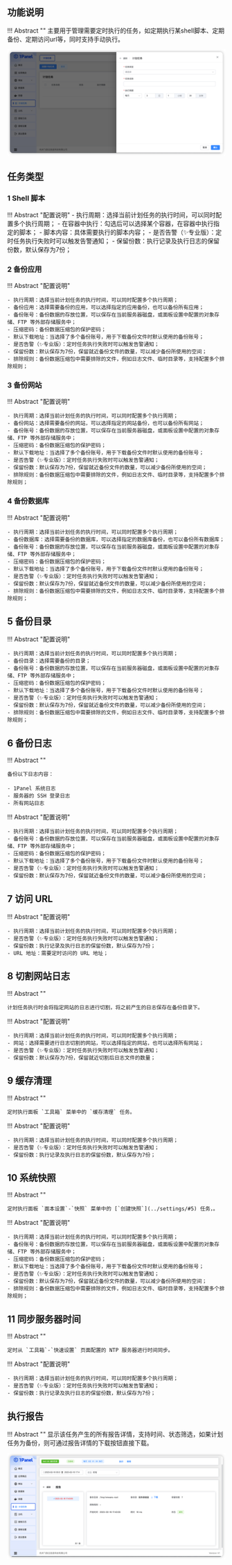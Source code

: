 ## 功能说明

!!! Abstract ""
    主要用于管理需要定时执行的任务，如定期执行某shell脚本、定期备份、定期访问url等，同时支持手动执行。

![img.png](../img/cronjobs/cronjob_create.png)

## 任务类型

### 1 Shell 脚本

!!! Abstract "配置说明"
    - 执行周期：选择当前计划任务的执行时间，可以同时配置多个执行周期；
    - 在容器中执行：勾选后可以选择某个容器，在容器中执行指定的脚本；
    - 脚本内容：具体需要执行的脚本内容；
    - 是否告警（✨专业版）：定时任务执行失败时可以触发告警通知；
    - 保留份数：执行记录及执行日志的保留份数，默认保存为7份；

### 2 备份应用

!!! Abstract "配置说明"

    - 执行周期：选择当前计划任务的执行时间，可以同时配置多个执行周期；
    - 备份应用：选择需要备份的应用，可以选择指定的应用备份，也可以备份所有应用；
    - 备份账号：备份数据的存放位置，可以保存在当前服务器磁盘，或面板设置中配置的对象存储、FTP 等外部存储服务中；
    - 压缩密码：备份数据压缩包的保护密码；
    - 默认下载地址：当选择了多个备份账号，用于下载备份文件时默认使用的备份账号；
    - 是否告警（✨专业版）：定时任务执行失败时可以触发告警通知；
    - 保留份数：默认保存为7份，保留就近备份文件的数量，可以减少备份所使用的空间；
    - 排除规则：备份数据压缩包中需要排除的文件，例如日志文件、临时目录等，支持配置多个排除规则；

### 3 备份网站

!!! Abstract "配置说明"

    - 执行周期：选择当前计划任务的执行时间，可以同时配置多个执行周期；
    - 备份网站：选择需要备份的网站，可以选择指定的网站备份，也可以备份所有网站；
    - 备份账号：备份数据的存放位置，可以保存在当前服务器磁盘，或面板设置中配置的对象存储、FTP 等外部存储服务中；
    - 压缩密码：备份数据压缩包的保护密码；
    - 默认下载地址：当选择了多个备份账号，用于下载备份文件时默认使用的备份账号；
    - 是否告警（✨专业版）：定时任务执行失败时可以触发告警通知；
    - 保留份数：默认保存为7份，保留就近备份文件的数量，可以减少备份所使用的空间；
    - 排除规则：备份数据压缩包中需要排除的文件，例如日志文件、临时目录等，支持配置多个排除规则；

### 4 备份数据库

!!! Abstract "配置说明"

    - 执行周期：选择当前计划任务的执行时间，可以同时配置多个执行周期；
    - 备份数据库：选择需要备份的数据库，可以选择指定的数据库备份，也可以备份所有数据库；
    - 备份账号：备份数据的存放位置，可以保存在当前服务器磁盘，或面板设置中配置的对象存储、FTP 等外部存储服务中；
    - 压缩密码：备份数据压缩包的保护密码；
    - 默认下载地址：当选择了多个备份账号，用于下载备份文件时默认使用的备份账号；
    - 是否告警（✨专业版）：定时任务执行失败时可以触发告警通知；
    - 保留份数：默认保存为7份，保留就近备份文件的数量，可以减少备份所使用的空间；
    - 排除规则：备份数据压缩包中需要排除的文件，例如日志文件、临时目录等，支持配置多个排除规则；

## 5 备份目录

!!! Abstract "配置说明"

    - 执行周期：选择当前计划任务的执行时间，可以同时配置多个执行周期；
    - 备份目录：选择需要备份的目录；
    - 备份账号：备份数据的存放位置，可以保存在当前服务器磁盘，或面板设置中配置的对象存储、FTP 等外部存储服务中；
    - 压缩密码：备份数据压缩包的保护密码；
    - 默认下载地址：当选择了多个备份账号，用于下载备份文件时默认使用的备份账号；
    - 是否告警（✨专业版）：定时任务执行失败时可以触发告警通知；
    - 保留份数：默认保存为7份，保留就近备份文件的数量，可以减少备份所使用的空间；
    - 排除规则：备份数据压缩包中需要排除的文件，例如日志文件、临时目录等，支持配置多个排除规则；

## 6 备份日志

!!! Abstract ""

    备份以下日志内容：

    - 1Panel 系统日志
    - 服务器的 SSH 登录日志
    - 所有网站日志

!!! Abstract "配置说明"

    - 执行周期：选择当前计划任务的执行时间，可以同时配置多个执行周期；
    - 备份账号：备份数据的存放位置，可以保存在当前服务器磁盘，或面板设置中配置的对象存储、FTP 等外部存储服务中；
    - 压缩密码：备份数据压缩包的保护密码；
    - 默认下载地址：当选择了多个备份账号，用于下载备份文件时默认使用的备份账号；
    - 是否告警（✨专业版）：定时任务执行失败时可以触发告警通知；
    - 保留份数：默认保存为7份，保留就近备份文件的数量，可以减少备份所使用的空间；

## 7 访问 URL

!!! Abstract "配置说明"

    - 执行周期：选择当前计划任务的执行时间，可以同时配置多个执行周期；
    - 是否告警（✨专业版）：定时任务执行失败时可以触发告警通知；
    - 保留份数：执行记录及执行日志的保留份数，默认保存为7份；
    - URL 地址：需要定时访问的 URL 地址；

## 8 切割网站日志

!!! Abstract ""

    计划任务执行时会将指定网站的日志进行切割，将之前产生的日志保存在备份目录下。

!!! Abstract "配置说明"

    - 执行周期：选择当前计划任务的执行时间，可以同时配置多个执行周期；
    - 网站：选择需要进行日志切割的网站，可以选择指定的网站，也可以选择所有网站；    
    - 是否告警（✨专业版）：定时任务执行失败时可以触发告警通知；
    - 保留份数：默认保存为7份，保留就近切割后日志文件的数量；

## 9 缓存清理

!!! Abstract ""

    定时执行面板 `工具箱` 菜单中的 `缓存清理` 任务。

!!! Abstract "配置说明"

    - 执行周期：选择当前计划任务的执行时间，可以同时配置多个执行周期；
    - 是否告警（✨专业版）：定时任务执行失败时可以触发告警通知；
    - 保留份数：执行记录及执行日志的保留份数，默认保存为7份；

## 10 系统快照

!!! Abstract ""

    定时执行面板 `面本设置`-`快照` 菜单中的 [`创建快照`](../settings/#5) 任务，。

!!! Abstract "配置说明"

    - 执行周期：选择当前计划任务的执行时间，可以同时配置多个执行周期；
    - 备份账号：备份数据的存放位置，可以保存在当前服务器磁盘，或面板设置中配置的对象存储、FTP 等外部存储服务中；
    - 压缩密码：备份数据压缩包的保护密码；
    - 默认下载地址：当选择了多个备份账号，用于下载备份文件时默认使用的备份账号；
    - 是否告警（✨专业版）：定时任务执行失败时可以触发告警通知；
    - 保留份数：默认保存为7份，保留就近备份文件的数量，可以减少备份所使用的空间；
    - 排除规则：备份数据压缩包中需要排除的文件，例如日志文件、临时目录等，支持配置多个排除规则；

## 11 同步服务器时间

!!! Abstract ""

    定时从 `工具箱`-`快速设置` 页面配置的 NTP 服务器进行时间同步。

!!! Abstract "配置说明"

    - 执行周期：选择当前计划任务的执行时间，可以同时配置多个执行周期；
    - 是否告警（✨专业版）：定时任务执行失败时可以触发告警通知；
    - 保留份数：执行记录及执行日志的保留份数，默认保存为7份；

## 执行报告

!!! Abstract ""
    显示该任务产生的所有报告详情，支持时间、状态筛选，如果计划任务为备份，则可通过报告详情的下载按钮直接下载。

![img.png](../img/cronjobs/cronjob_record.png)
